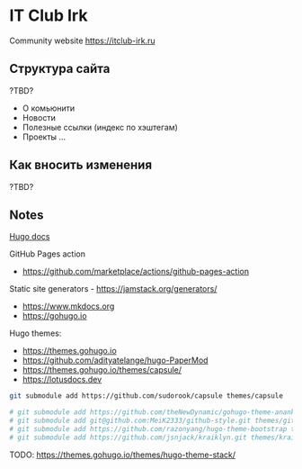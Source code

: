 # IT Club Irk

Community website https://itclub-irk.ru

## Структура сайта

?TBD?

- О комьюнити
- Новости
- Полезные ссылки (индекс по хэштегам)
- Проекты
...


## Как вносить изменения

?TBD?


## Notes

[Hugo docs](https://gohugo.io/documentation/)

GitHub Pages action

- <https://github.com/marketplace/actions/github-pages-action>

Static site generators - <https://jamstack.org/generators/>

- <https://www.mkdocs.org>
- <https://gohugo.io>



Hugo themes:

- <https://themes.gohugo.io>
- <https://github.com/adityatelange/hugo-PaperMod>
- <https://themes.gohugo.io/themes/capsule/>
- <https://lotusdocs.dev>


```sh
git submodule add https://github.com/sudorook/capsule themes/capsule

# git submodule add https://github.com/theNewDynamic/gohugo-theme-ananke themes/anank
# git submodule add git@github.com:MeiK2333/github-style.git themes/github-style
# git submodule add https://github.com/razonyang/hugo-theme-bootstrap themes/hugo-theme-bootstrap
# git submodule add https://github.com/jsnjack/kraiklyn.git themes/kraiklyn
```

TODO:
<https://themes.gohugo.io/themes/hugo-theme-stack/>


